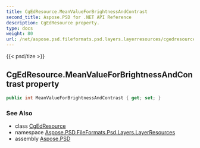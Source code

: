 ```yaml
---
title: CgEdResource.MeanValueForBrightnessAndContrast
second_title: Aspose.PSD for .NET API Reference
description: CgEdResource property. 
type: docs
weight: 80
url: /net/aspose.psd.fileformats.psd.layers.layerresources/cgedresource/meanvalueforbrightnessandcontrast/
---
```

{{< psd/tize >}}
## CgEdResource.MeanValueForBrightnessAndContrast property

```csharp
public int MeanValueForBrightnessAndContrast { get; set; }
```

### See Also

* class [CgEdResource](../)
* namespace [Aspose.PSD.FileFormats.Psd.Layers.LayerResources](../../cgedresource/)
* assembly [Aspose.PSD](../../../)


